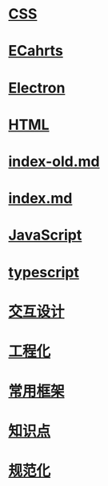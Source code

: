 # [CSS](CSS/index.md)

# [ECahrts](ECahrts/index.md)

# [Electron](Electron/index.md)

# [HTML](HTML/index.md)

# [index-old.md](index-old.md)

# [index.md](index.md)

# [JavaScript](JavaScript/index.md)

# [typescript](typescript/index.md)

# [交互设计](交互设计/index.md)

# [工程化](工程化/index.md)

# [常用框架](常用框架/index.md)

# [知识点](知识点/index.md)

# [规范化](规范化/index.md)

